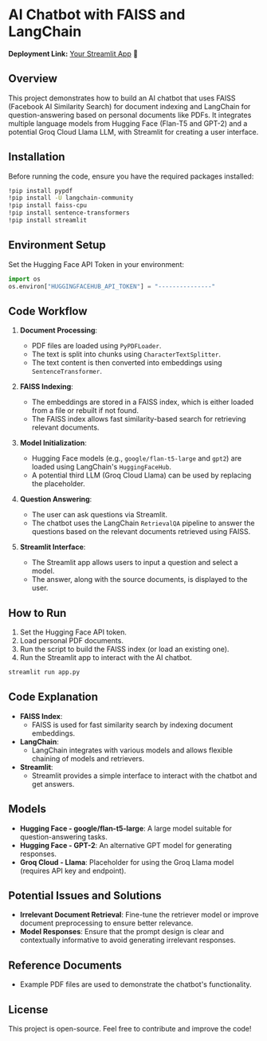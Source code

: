
# AI Chatbot with FAISS and LangChain
**Deployment Link:** [Your Streamlit App](https://nlpst125496a6-nrf7qrhoh52ythv34a2c6x.streamlit.app/) 🚀
## Overview
This project demonstrates how to build an AI chatbot that uses FAISS (Facebook AI Similarity Search) for document indexing and LangChain for question-answering based on personal documents like PDFs. It integrates multiple language models from Hugging Face (Flan-T5 and GPT-2) and a potential Groq Cloud Llama LLM, with Streamlit for creating a user interface.

## Installation

Before running the code, ensure you have the required packages installed:

```bash
!pip install pypdf
!pip install -U langchain-community
!pip install faiss-cpu
!pip install sentence-transformers
!pip install streamlit
```

## Environment Setup

Set the Hugging Face API Token in your environment:

```python
import os
os.environ["HUGGINGFACEHUB_API_TOKEN"] = "---------------"
```

## Code Workflow

1. **Document Processing**:
   - PDF files are loaded using `PyPDFLoader`.
   - The text is split into chunks using `CharacterTextSplitter`.
   - The text content is then converted into embeddings using `SentenceTransformer`.

2. **FAISS Indexing**:
   - The embeddings are stored in a FAISS index, which is either loaded from a file or rebuilt if not found.
   - The FAISS index allows fast similarity-based search for retrieving relevant documents.

3. **Model Initialization**:
   - Hugging Face models (e.g., `google/flan-t5-large` and `gpt2`) are loaded using LangChain's `HuggingFaceHub`.
   - A potential third LLM (Groq Cloud Llama) can be used by replacing the placeholder.

4. **Question Answering**:
   - The user can ask questions via Streamlit.
   - The chatbot uses the LangChain `RetrievalQA` pipeline to answer the questions based on the relevant documents retrieved using FAISS.

5. **Streamlit Interface**:
   - The Streamlit app allows users to input a question and select a model.
   - The answer, along with the source documents, is displayed to the user.

## How to Run

1. Set the Hugging Face API token.
2. Load personal PDF documents.
3. Run the script to build the FAISS index (or load an existing one).
4. Run the Streamlit app to interact with the AI chatbot.

```bash
streamlit run app.py
```

## Code Explanation

- **FAISS Index**:
   - FAISS is used for fast similarity search by indexing document embeddings.
- **LangChain**:
   - LangChain integrates with various models and allows flexible chaining of models and retrievers.
- **Streamlit**:
   - Streamlit provides a simple interface to interact with the chatbot and get answers.

## Models

- **Hugging Face - google/flan-t5-large**: A large model suitable for question-answering tasks.
- **Hugging Face - GPT-2**: An alternative GPT model for generating responses.
- **Groq Cloud - Llama**: Placeholder for using the Groq Llama model (requires API key and endpoint).

## Potential Issues and Solutions

- **Irrelevant Document Retrieval**: Fine-tune the retriever model or improve document preprocessing to ensure better relevance.
- **Model Responses**: Ensure that the prompt design is clear and contextually informative to avoid generating irrelevant responses.

## Reference Documents
- Example PDF files are used to demonstrate the chatbot's functionality.

## License
This project is open-source. Feel free to contribute and improve the code!

